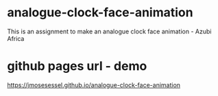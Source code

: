 # analogue-clock-face-animation
This is an assignment to make an analogue clock face animation - Azubi Africa
# github pages url - demo
https://jmosesessel.github.io/analogue-clock-face-animation

